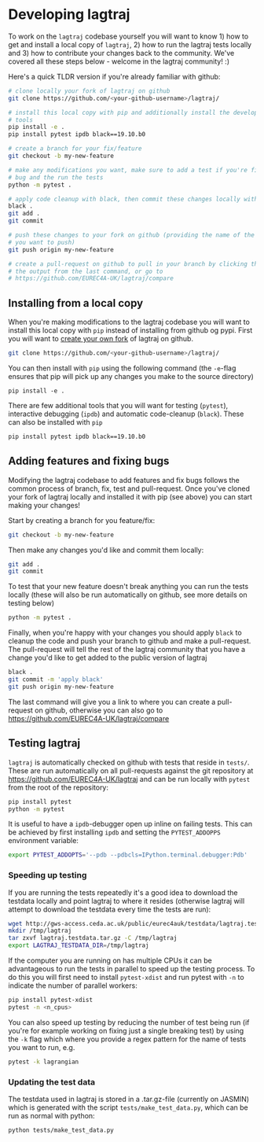 # Developing lagtraj

To work on the `lagtraj` codebase yourself you will want to know 1) how to get
and install a local copy of `lagtraj`, 2) how to run the lagtraj tests locally
and 3) how to contribute your changes back to the community. We've covered all
these steps below - welcome in the lagtraj community! :)

Here's a quick TLDR version if you're already familiar with github:

```bash
# clone locally your fork of lagtraj on github
git clone https://github.com/<your-github-username>/lagtraj/

# install this local copy with pip and additionally install the development
# tools
pip install -e .
pip install pytest ipdb black==19.10.b0

# create a branch for your fix/feature
git checkout -b my-new-feature

# make any modifications you want, make sure to add a test if you're fixing a
# bug and the run the tests
python -m pytest .

# apply code cleanup with black, then commit these changes locally with git
black .
git add .
git commit

# push these changes to your fork on github (providing the name of the branch
# you want to push)
git push origin my-new-feature

# create a pull-request on github to pull in your branch by clicking the link
# the output from the last command, or go to
# https://github.com/EUREC4A-UK/lagtraj/compare
```

## Installing from a local copy

When you're making modifications to the lagtraj codebase you will want to
install this local copy with `pip` instead of installing from github og pypi.
First you will want to [create your own fork]() of lagtraj on github.

```bash
git clone https://github.com/<your-github-username>/lagtraj/
```

You can then install with `pip` using the following command (the `-e`-flag
ensures that pip will pick up any changes you make to the source directory)

```
pip install -e .
```

There are few additional tools that you will want for testing (`pytest`),
interactive debugging (`ipdb`) and automatic code-cleanup (`black`). These can
also be installed with `pip`

```bash
pip install pytest ipdb black==19.10.b0
```

## Adding features and fixing bugs

Modifying the lagtraj codebase to add features and fix bugs follows the
common process of branch, fix, test and pull-request. Once you've cloned your
fork of lagtraj locally and installed it with pip (see above) you can start
making your changes!

Start by creating a branch for you feature/fix:

```bash
git checkout -b my-new-feature
```

Then make any changes you'd like and commit them locally:

```bash
git add .
git commit
```

To test that your new feature doesn't break anything you can run the tests
locally (these will also be run automatically on github, see more details on
testing below)

```bash
python -m pytest .
```

Finally, when you're happy with your changes you should apply `black` to
cleanup the code and push your branch to github and make a pull-request. The
pull-request will tell the rest of the lagtraj community that you have a change
you'd like to get added to the public version of lagtraj

```bash
black .
git commit -m 'apply black'
git push origin my-new-feature
```

The last command will give you a link to where you can create a pull-request on
github, otherwise you can also go to
https://github.com/EUREC4A-UK/lagtraj/compare


## Testing lagtraj

`lagtraj` is automatically checked on github with tests that reside in `tests/`.
These are run automatically on all pull-requests against the git
repository at https://github.com/EUREC4A-UK/lagtraj and can be run locally
with `pytest` from the root of the repository:

```bash
pip install pytest
python -m pytest
```

It is useful to have a `ipdb`-debugger open up inline on failing
tests. This can be achieved by first installing `ipdb` and setting the
`PYTEST_ADDOPPS` environment variable:

```bash
export PYTEST_ADDOPTS='--pdb --pdbcls=IPython.terminal.debugger:Pdb'
```

### Speeding up testing

If you are running the tests repeatedly it's a good idea to download the
testdata locally and point lagtraj to where it resides (otherwise lagtraj will
attempt to download the testdata every time the tests are run):

```bash
wget http://gws-access.ceda.ac.uk/public/eurec4auk/testdata/lagtraj.testdata.tar.gz
mkdir /tmp/lagtraj
tar zxvf lagtraj.testdata.tar.gz -C /tmp/lagtraj
export LAGTRAJ_TESTDATA_DIR=/tmp/lagtraj
```

If the computer you are running on has multiple CPUs it can be advantageous to
run the tests in parallel to speed up the testing process. To do this you will
first need to install `pytest-xdist` and run pytest with `-n` to indicate the
number of parallel workers:

```bash
pip install pytest-xdist
pytest -n <n_cpus>
```

You can also speed up testing by reducing the number of test being run (if
you're for example working on fixing just a single breaking test) by using the
`-k` flag which where you provide a regex pattern for the name of tests you
want to run, e.g.

```bash
pytest -k lagrangian
```

### Updating the test data

The testdata used in lagtraj is stored in a .tar.gz-file (currently on JASMIN)
which is generated with the script `tests/make_test_data.py`, which can be run
as normal with python:

```bash
python tests/make_test_data.py
```
